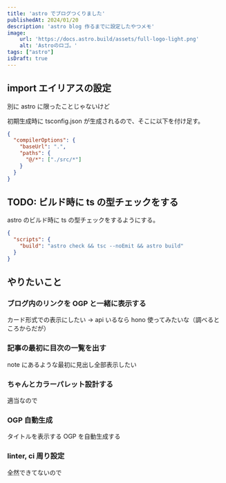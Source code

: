 ```yaml
---
title: 'astro でブログつくりました'
publishedAt: 2024/01/20
description: 'astro blog 作るまでに設定したやつメモ'
image:
    url: 'https://docs.astro.build/assets/full-logo-light.png'
    alt: 'Astroのロゴ。'
tags: ["astro"]
isDraft: true
---
```


## import エイリアスの設定
別に astro に限ったことじゃないけど

初期生成時に tsconfig.json が生成されるので、そこに以下を付け足す。
```json
{
  "compilerOptions": {
    "baseUrl": ".",
    "paths": {
      "@/*": ["./src/*"]
    }
  }
}

```

## TODO: ビルド時に ts の型チェックをする
astro のビルド時に ts の型チェックをするようにする。
```json
{
  "scripts": {
    "build": "astro check && tsc --noEmit && astro build"
  }
}
```

## やりたいこと

### ブログ内のリンクを OGP と一緒に表示する
カード形式での表示にしたい
→ api いるなら hono 使ってみたいな（調べるところからだが）

### 記事の最初に目次の一覧を出す
note にあるような最初に見出し全部表示したい

### ちゃんとカラーパレット設計する
適当なので

### OGP 自動生成
タイトルを表示する OGP を自動生成する

### linter, ci 周り設定
全然できてないので